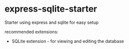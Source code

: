 # express-sqlite-starter
Starter using express and sqlite for easy setup

recommended extensions:
- SQLite extension - for viewing and editing the database


